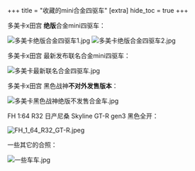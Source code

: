 +++
title = "收藏的mini合金四驱车"
[extra]
hide_toc = true
+++

多美卡x田宫 **绝版**合金mini四驱车：

![多美卡绝版合金四驱车1.jpg](/images/my_collection/car/%E5%A4%9A%E7%BE%8E%E5%8D%A1%E7%BB%9D%E7%89%88%E5%90%88%E9%87%91%E5%9B%9B%E9%A9%B1%E8%BD%A61.jpg)
![多美卡绝版合金四驱车2.jpg](/images/my_collection/car/%E5%A4%9A%E7%BE%8E%E5%8D%A1%E7%BB%9D%E7%89%88%E5%90%88%E9%87%91%E5%9B%9B%E9%A9%B1%E8%BD%A62.jpg)

多美卡x田宫 最新发布联名合金mini四驱车：

![多美卡最新联名合金四驱车.jpg](/images/my_collection/car/%E5%A4%9A%E7%BE%8E%E5%8D%A1%E6%9C%80%E6%96%B0%E8%81%94%E5%90%8D%E5%90%88%E9%87%91%E5%9B%9B%E9%A9%B1%E8%BD%A6.jpg)

多美卡x田宫 黑色战神**不对外发售版本**：

![多美卡黑色战神绝版不发售合金车.jpg](/images/my_collection/car/%E5%A4%9A%E7%BE%8E%E5%8D%A1%E9%BB%91%E8%89%B2%E6%88%98%E7%A5%9E%E7%BB%9D%E7%89%88%E4%B8%8D%E5%8F%91%E5%94%AE%E5%90%88%E9%87%91%E8%BD%A6.jpg)

FH 1:64 R32 日产尼桑 Skyline GT-R gen3 黑色全开：

![FH_1_64_R32_GT-R.jpeg](/images/my_collection/car/FH_1_64_R32_GT-R.jpeg)

一些其它的合照：

![一些车车.jpg](/images/my_collection/car/%E4%B8%80%E4%BA%9B%E8%BD%A6%E8%BD%A6.jpg)
